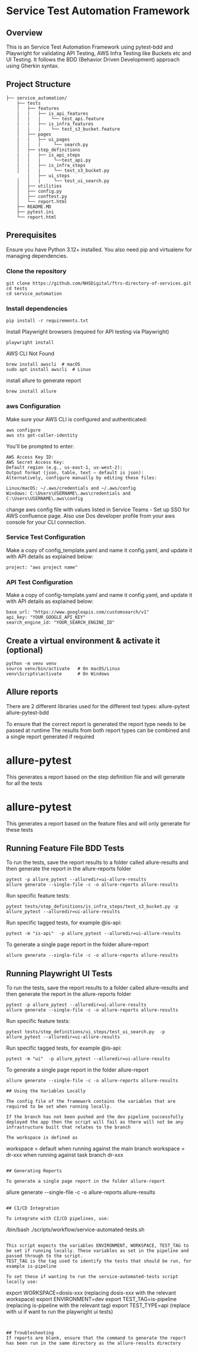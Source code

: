# Service Test Automation Framework

## Overview

This is an Service Test Automation Framework using pytest-bdd and Playwright for validating API Testing, AWS Infra Testing like Buckets etc and UI Testing. It follows the BDD (Behavior Driven Development) approach using Gherkin syntax.

## Project Structure

```
├── service_automation/
    ├── tests
    │   ├── features
    |   |   ├── is_api_features
    │   |   |    └── test_api.feature
    |   |   ├── is_infra_features
    │   |   |    └── test_s3_bucket.feature
    │   ├── pages
    |   |   ├── ui_pages
    │   |   |     └── search.py
    │   ├── step_definitions
    |   |   ├── is_api_steps
    │   │   |     └──test_api.py
    |   |   ├── is_infra_steps
    │   │   |     └── test_s3_bucket.py
        |   ├── ui_steps
    │   │   |     └── test_ui_search.py
    │   ├── utilities
    │   ├── config.py
    │   ├── conftest.py
    │   └── report.html
    ├── README.MD
    ├── pytest.ini
    └── report.html

```

## Prerequisites

Ensure you have Python 3.12+ installed. You also need pip and virtualenv for managing dependencies.

### Clone the repository

```
git clone https://github.com/NHSDigital/ftrs-directory-of-services.git
cd tests
cd service_automation
```

### Install dependencies

```
pip install -r requirements.txt
```
Install Playwright browsers (required for API testing via Playwright)

```
playwright install
```

AWS CLI Not Found
```
brew install awscli  # macOS
sudo apt install awscli  # Linux
```

install allure to generate report
```
brew install allure
```

### aws Configuration
Make sure your AWS CLI is configured and authenticated:
```
aws configure
aws sts get-caller-identity
```
You'll be prompted to enter:
```
AWS Access Key ID:
AWS Secret Access Key:
Default region (e.g., us-east-1, us-west-2):
Output format (json, table, text – default is json):
Alternatively, configure manually by editing these files:
```

```
Linux/macOS: ~/.aws/credentials and ~/.aws/config
Windows: C:\Users\USERNAME\.aws\credentials and C:\Users\USERNAME\.aws\config
```

change aws config file with values listed in Service Teams - Set up SSO for AWS confluence page. Also use Dos developer profile from your aws console for your CLI connection.

### Service Test Configuration

Make a copy of config_template.yaml and name it config.yaml, and update it with API details as explained below:
```
project: "aws project name"
```

### API Test Configuration

Make a copy of config-template.yaml and name it config.yaml, and update it with API details as explained below:
```
base_url: "https://www.googleapis.com/customsearch/v1"
api_key: "YOUR_GOOGLE_API_KEY"
search_engine_id: "YOUR_SEARCH_ENGINE_ID"
```

## Create a virtual environment & activate it (optional)

```
python -m venv venv
source venv/bin/activate   # On macOS/Linux
venv\Scripts\activate      # On Windows
```

## Allure reports

There are 2 different libraries used for the different test types:
allure-pytest
allure-pytest-bdd

To ensure that the correct report is generated the report type needs to be passed at runtime
The results from both report types can be combined and a single report generated if required

# allure-pytest

This generates a report based on the step definition file and will generate for all the tests

# allure-pytest

This generates a report based on the feature files and will only generate for these tests

## Running Feature File BDD Tests

To run the tests, save the report results to a folder called allure-results and then generate the report in the allure-reports folder
```
pytest -p allure_pytest --alluredir=ui-allure-results
allure generate --single-file -c -o allure-reports allure-results
```
Run specific feature tests:
```
pytest tests/step_definitions/is_infra_steps/test_s3_bucket.py -p allure_pytest --alluredir=ui-allure-results
```
Run specific tagged tests, for example @is-api:
```
pytest -m "is-api"  -p allure_pytest --alluredir=ui-allure-results
```
To generate a single page report in the folder allure-report
```
allure generate --single-file -c -o allure-reports allure-results
```

## Running Playwright UI Tests

To run the tests, save the report results to a folder called allure-results and then generate the report in the allure-reports folder
```
pytest -p allure_pytest --alluredir=ui-allure-results
allure generate --single-file -c -o allure-reports allure-results
```
Run specific feature tests:
```
pytest tests/step_definitions/ui_steps/test_ui_search.py  -p allure_pytest --alluredir=ui-allure-results
```
Run specific tagged tests, for example @is-api:
```
pytest -m "ui"  -p allure_pytest --alluredir=ui-allure-results
```
To generate a single page report in the folder allure-report
```
allure generate --single-file -c -o allure-reports allure-results

## Using the Variables Locally

The config file of the framework contains the variables that are required to be set when running locally.

If the branch has not been pushed and the dev pipeline successfully deployed the app then the script will fail as there will not be any infrastructure built that relates to the branch

The workspace is defined as

```
workspace = default when running against the main branch
workspace = dr-xxx when running against task branch dr-xxx
```

## Generating Reports

To generate a single page report in the folder allure-report
```
allure generate --single-file -c -o allure-reports allure-results
```

## CI/CD Integration

To integrate with CI/CD pipelines, use:

```
/bin/bash ./scripts/workflow/service-automated-tests.sh
```

This script expects the variables ENVIRONMENT, WORKSPACE, TEST_TAG to be set if running locally. These variables as set in the pipeline and passed through to the script.
TEST_TAG is the tag used to identify the tests that should be run, for example is-pipeline

To set these if wanting to run the service-automated-tests script locally use:

```
export WORKSPACE=dosis-xxx (replacing dosis-xxx with the relevant workspace)
export ENVIRONMENT=dev
export TEST_TAG=is-pipeline (replacing is-pipeline with the relevant tag)
export TEST_TYPE=api (replace with ui if want to run the playwright ui tests)
```


## Troubleshooting
If reports are blank, ensure that the command to generate the report has been run in the same directory as the allure-results directory

